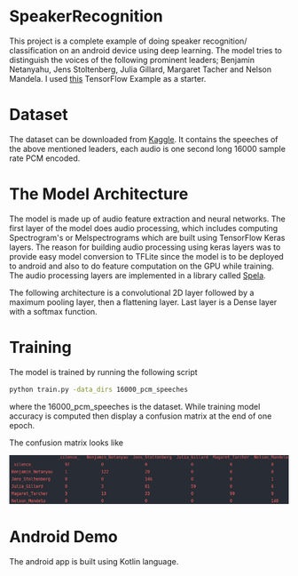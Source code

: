 # SpeakerRecognition
This project is a complete example of doing speaker recognition/ classification on an 
android device using deep learning. The model tries to distinguish the voices of the 
following prominent leaders; Benjamin Netanyahu, Jens Stoltenberg, Julia Gillard, Margaret
Tacher and Nelson Mandela. I used 
[this](https://github.com/tensorflow/docs/blob/master/site/en/r1/tutorials/sequences/audio_recognition.md) 
TensorFlow Example as a starter.

# Dataset
The dataset can be downloaded from [Kaggle](https://www.kaggle.com/kongaevans/speaker-recognition-dataset). 
It contains the speeches of the above 
mentioned leaders, each audio is one second long 16000 sample rate PCM encoded.


# The Model Architecture
The model is made up of audio feature extraction and neural networks. The first layer of
the model does audio processing, which includes computing Spectrogram's or Melspectrograms
which are built using TensorFlow Keras layers.
The reason for building audio processing using keras layers was to provide easy model
conversion to TFLite since the model is to be deployed to android and also to do feature
computation on the GPU while training. The audio processing 
layers are implemented in a library called [Spela](https://github.com/kongkip/spela).

The following architecture is a convolutional 2D layer followed by a maximum pooling 
layer, then a flattening layer. Last layer is a Dense layer with a softmax function.

# Training
The model is trained by running the following script
```bash
python train.py -data_dirs 16000_pcm_speeches
```
where the 16000_pcm_speeches is the dataset. While training model accuracy is computed then
display a confusion matrix at the end of one epoch.

The confusion matrix looks like

![](pics/CM.png)

# Android Demo
The android app is built using Kotlin language.
